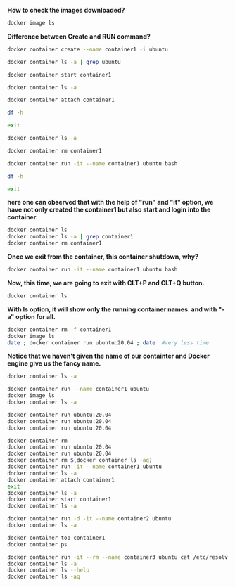 **How to check the images downloaded?**

```sh
docker image ls
```

**Difference between Create and RUN command?**

```sh
docker container create --name container1 -i ubuntu

docker container ls -a | grep ubuntu

docker container start container1

docker container ls -a 

docker container attach container1

df -h 

exit

docker container ls -a 

docker container rm container1

docker container run -it --name container1 ubuntu bash

df -h

exit
```

**here one can observed that with the help of "run" and "it" option, we have not only created the container1 but also start and login into the container.**

```sh
docker container ls
docker container ls -a | grep container1
docker container rm container1
```

**Once we exit from the container, this container shutdown, why?**

```sh
docker container run -it --name container1 ubuntu bash
```

**Now, this time, we are going to exit with CLT+P and CLT+Q button.**

```sh
docker container ls
```

**With ls option, it will show only the running container names. and with "-a" option for all.**

```sh
docker container rm -f container1
docker image ls
date ; docker container run ubuntu:20.04 ; date  #very less time
```

**Notice that we haven't given the name of our containter and Docker engine give us the fancy name.**

```sh
docker container ls -a

docker container run --name container1 ubuntu
docker image ls
docker container ls -a

docker container run ubuntu:20.04
docker container run ubuntu:20.04
docker container run ubuntu:20.04

docker container rm
docker container run ubuntu:20.04
docker container run ubuntu:20.04
docker container rm $(docker container ls -aq)
docker container run -it --name container1 ubuntu
docker container ls -a
docker container attach container1
exit
docker container ls -a
docker container start container1
docker container ls -a

docker container run -d -it --name container2 ubuntu
docker container ls -a

docker container top container1
docker container ps

docker container run -it --rm --name container3 ubuntu cat /etc/resolv.conf
docker container ls -a
docker container ls --help
docker container ls -aq
```